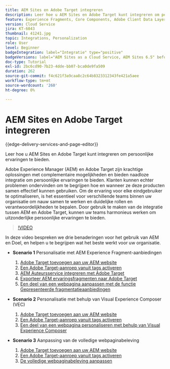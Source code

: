 ```yaml
---
title: AEM Sites en Adobe Target integreren
description: Leer hoe u AEM Sites en Adobe Target kunt integreren om persoonlijke ervaringen te bieden.
feature: Experience Fragments, Core Components, Adobe Client Data Layer
version: Cloud Service
jira: KT-6043
thumbnail: 41241.jpg
topic: Integrations, Personalization
role: User
level: Beginner
badgeIntegration: label="Integratie" type="positive"
badgeVersions: label="AEM Sites as a Cloud Service, AEM Sites 6.5" before-title="false"
doc-type: Tutorial
exl-id: 2bc6cd90-7b23-4dde-bb07-bca0de9fa509
duration: 262
source-git-commit: f4c621f3a9caa8c2c64b8323312343fe421a5aee
workflow-type: tm+mt
source-wordcount: '260'
ht-degree: 0%

---
```


# AEM Sites en Adobe Target integreren

{{edge-delivery-services-and-page-editor}}

Leer hoe u AEM Sites en Adobe Target kunt integreren om persoonlijke ervaringen te bieden.

Adobe Experience Manager (AEM) en Adobe Target zijn krachtige oplossingen met complementaire mogelijkheden en bieden naadloze integratie om persoonlijke ervaringen te bieden. Klanten kunnen echter problemen ondervinden om te begrijpen hoe en wanneer ze deze producten samen effectief kunnen gebruiken. Om de ervaring voor elke eindgebruiker te optimaliseren, is het essentieel voor verschillende teams binnen uw organisatie om nauw samen te werken en duidelijke rollen en verantwoordelijkheden te bepalen. Door gebruik te maken van de integratie tussen AEM en Adobe Target, kunnen uw teams harmonieus werken om uitzonderlijke persoonlijke ervaringen te bieden.

>[!VIDEO](https://video.tv.adobe.com/v/41241?quality=12&learn=on)

In deze video bespreken we drie benaderingen voor het gebruik van AEM en Doel, en helpen u te begrijpen wat het beste werkt voor uw organisatie.

* __Scenario 1__ Personalisatie met AEM Experience Fragment-aanbiedingen

   1. [Adobe Target toevoegen aan uw AEM website](./add-target-launch-extension.md)
   1. [Een Adobe Target-aanroep vanuit tags activeren](./load-and-fire-target.md)
   1. [AEM Auteursservice integreren met Adobe Target](./setup-aem-target-cloud-service.md)
   1. [Exporteer AEM ervaringsfragmenten naar Adobe Target](./export-experience-fragment-target.md)
   1. [Een deel van een webpagina aanpassen met de functie Gepresenteerde fragmentatieaanbiedingen](./create-target-activity.md)

* __Scenario 2__ Personalisatie met behulp van Visual Experience Composer (VEC)

   1. [Adobe Target toevoegen aan uw AEM website](./add-target-launch-extension.md)
   1. [Een Adobe Target-aanroep vanuit tags activeren](./load-and-fire-target.md)
   1. [Een deel van een webpagina personaliseren met behulp van Visual Experience Composer](./personalization-using-vec.md)

* __Scenario 3__ Aanpassing van de volledige webpaginabeleving

   1. [Adobe Target toevoegen aan uw AEM website](./add-target-launch-extension.md)
   1. [Een Adobe Target-aanroep vanuit tags activeren](./load-and-fire-target.md)
   1. [De volledige webpaginabeleving aanpassen](./personalization-web-page.md)
